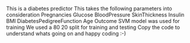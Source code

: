 This is a diabetes predictor 
This takes the following parameters into consideration 
Pregnancies	Glucose	BloodPressure	SkinThickness	Insulin	BMI	DiabetesPedigreeFunction	Age	Outcome
SVM model was used for training 
We used a 80 20 split for training and testing 
Copy the code to understand whats going on and happy coding :-)
